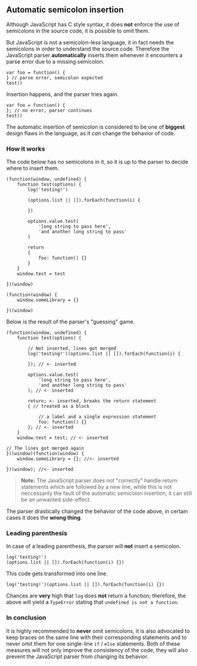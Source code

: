 ## Automatic semicolon insertion

Although JavaScript has C style syntax, it does **not** enforce the use of
semicolons in the source code, it is possible to omit them.

But JavaScript is not a semicolon-less language, it in fact needs the 
semicolons in order to understand the source code. Therefore the JavaScript
parser **automatically** inserts them whenever it encounters a parse
error due to a missing semicolon.

    var foo = function() {
    } // parse error, semicolon expected
    test()

Insertion happens, and the parser tries again.

    var foo = function() {
    }; // no error, parser continues
    test()

The automatic insertion of semicolon is considered to be one of **biggest**
design flaws in the language, as it *can* change the behavior of code.

### How it works

The code below has no semicolons in it, so it is up to the parser to decide where
to insert them.

    (function(window, undefined) {
        function test(options) {
            log('testing!')

            (options.list || []).forEach(function(i) {

            })

            options.value.test(
                'long string to pass here',
                'and another long string to pass'
            )

            return
            {
                foo: function() {}
            }
        }
        window.test = test

    })(window)

    (function(window) {
        window.someLibrary = {}

    })(window)

Below is the result of the parser's "guessing" game.

    (function(window, undefined) {
        function test(options) {

            // Not inserted, lines got merged
            log('testing!')(options.list || []).forEach(function(i) {

            }); // <- inserted

            options.value.test(
                'long string to pass here',
                'and another long string to pass'
            ); // <- inserted

            return; <- inserted, breaks the return statement
            { // treated as a block

                // a label and a single expression statement
                foo: function() {} 
            }; // <- inserted
        }
        window.test = test; // <- inserted

    // The lines got merged again
    })(window)(function(window) {
        window.someLibrary = {}; //<- inserted

    })(window); //<- inserted

> **Note:** The JavaScript parser does not "correctly" handle return statements 
> which are followed by a new line, while this is not neccessarily the fault of 
> the automatic semicolon insertion, it can still be an unwanted side-effect. 

The parser drastically changed the behavior of the code above, in certain cases
it does the **wrong thing**.

### Leading parenthesis

In case of a leading parenthesis, the parser will **not** insert a semicolon.

    log('testing!')
    (options.list || []).forEach(function(i) {})

This code gets transformed into one line.

    log('testing!')(options.list || []).forEach(function(i) {})

Chances are **very** high that `log` does **not** return a function; therefore,
the above will yield a `TypeError` stating that `undefined is not a function`.

### In conclusion

It is highly recommended to **never** omit semicolons, it is also advocated to 
keep braces on the same line with their corresponding statements and to never omit 
them for one single-line `if` / `else` statements. Both of these measures will 
not only improve the consistency of the code, they will also prevent the 
JavaScript parser from changing its behavior.

